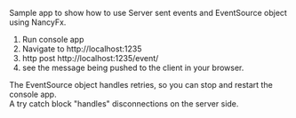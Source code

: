 Sample app to show how to use Server sent events and EventSource object using NancyFx.  

1. Run console app  
2. Navigate to http://localhost:1235  
3. http post http://localhost:1235/event/<whatever>  
4. see the message being pushed to the client in your browser.  


The EventSource object handles retries, so you can stop and restart the console app.  
A try catch block "handles" disconnections on the server side.